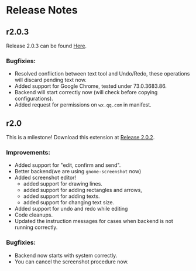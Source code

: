 # Release Notes

## r2.0.3
Release 2.0.3 can be found [Here](https://github.com/imkzh/WechatScreenshotHelper/releases/tag/r2.0.3).

### Bugfixies:
* Resolved confliction between text tool and Undo/Redo, these operations will discard pending text now.
* Added support for Google Chrome, tested under 73.0.3683.86.
* Backend will start correctly now (will check before copying configurations).
* Added request for permissions on `wx.qq.com` in manifest.

## r2.0
This is a milestone! Download this extension at [Release 2.0.2](https://github.com/imkzh/WechatScreenshotHelper/releases/tag/r2.0.2).

### Improvements:
* Added support for "edit, confirm and send".
* Better backend(we are using `gnome-screenshot` now)
* Added screenshot editor!
    * added support for drawing lines.
    * added support for adding rectangles and arrows,
    * added support for adding texts. 
    * added support for changing text size.
* Added support for undo and redo while editing
* Code cleanups.
* Updated the instruction messages for cases when backend is not running correctly.

### Bugfixies:
* Backend now starts with system correctly.
* You can cancel the screenshot procedure now.